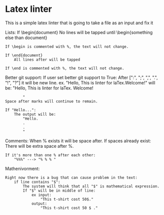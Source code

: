 # Latex linter

This is a simple latex linter that is going to take a file as an input and fix it



Lists:
    If \begin{document}
        No lines will be tapped until \begin{something else than document}

    If \begin is commented with %, the text will not change. 
    
    If \end{document}
        All lines after will be tapped

    If \end is commented with %, the text will not change. 




Better git support:
    If user set better git support to True:
        After [":", ";", ",", ".", "!", "?"] it will be new line.
    ex. 
        "Hello, This is linter for laTex.Welcome!"
        will be:
            "Hello,
             This is linter for laTex.
            Welcome!

            "
    Space after marks will continue to remain.

    If "Hello...":
        The output will be:
            "Hello.
            .
            .
            "



Comments:
    When % exists it will be space after. 
    If spaces already exist:
        There will be extra space after %.
        

    If it's more than one % after each other:
        "%%%" ---> "% % % "


 

 Mathenivorment:

    Right now there is a bug that can cause problem in the text:
        if line contains "$":
            The system will think that all "$" is mathematical expression.
            If "$" will be in middle of line:
                ex input:
                    "This t-shirt cost 50$."
                output:
                    "This t-shirt cost 50 $ ."
